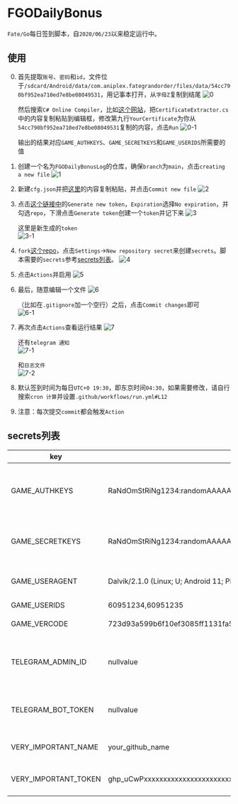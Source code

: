# FGODailyBonus
`Fate/Go`每日签到脚本，自`2020/06/23`以来稳定运行中。

## 使用
0. 首先提取`账号`、`密码`和`id`，文件位于`/sdcard/Android/data/com.aniplex.fategrandorder/files/data/54cc790bf952ea710ed7e8be08049531`，用记事本打开，从`字母Z`复制到结尾
   ![0](imgs/0.jpg)
   
   然后搜索`C# Online Compiler`，比如[这个网站](https://www.onlinegdb.com/online_csharp_compiler)，把`CertificateExtractor.cs`中的内容复制粘贴到编辑框，修改第九行`YourCertificate`为你从`54cc790bf952ea710ed7e8be08049531`复制的内容，点击`Run`
   ![0-1](imgs/0-1.jpg)

   输出的结果对应`GAME_AUTHKEYS`、`GAME_SECRETKEYS`和`GAME_USERIDS`所需要的值

1. 创建一个名为`FGODailyBonusLog`的仓库，确保`branch`为`main`，点击`creating a new file`
    ![1](imgs/1.jpg)

2. 新建`cfg.json`并把[这里](https://raw.githubusercontent.com/nishuoshenme/FGODailyBonusLog/main/cfg.json)的内容复制粘贴，并点击`Commit new file`
    ![2](imgs/2.jpg)

3. 点击[这个链接中](https://github.com/settings/tokens)的`Generate new token`，`Expiration`选择`No expiration`，并勾选`repo`，下滑点击`Generate token`创建一个`token`并记下来
    ![3](imgs/3.jpg)

    这里是新生成的`token`  
    ![3-1](imgs/3-1.jpg)

4. `fork`[这个repo](https://github.com/nishuoshenme/FGODailyBonus)，点击`Settings`->`New repository secret`来创建`secrets`。脚本需要的`secrets`参考[secrets列表](#secrets列表)。
   ![4](imgs/4.jpg)

5. 点击`Actions`并启用
   ![5](imgs/5.jpg)

6. 最后，随意编辑一个文件
   ![6](imgs/6.jpg)

   （比如在`.gitignore`加一个空行）之后，点击`Commit changes`即可  
   ![6-1](imgs/6-1.jpg)

7. 再次点击`Actions`查看运行结果
   ![7](imgs/7.jpg)

   还有`telegram 通知`  
   ![7-1](imgs/7-1.jpg)

   和`日志文件`  
   ![7-2](imgs/7-2.jpg)

8. 默认签到时间为每日`UTC+0 19:30`，即东京时间`04:30`，如果需要修改，请自行搜索`cron 计算`并设置`.github/workflows/run.yml#L12`

9.  注意：每次提交`commit`都会触发`Action`

## secrets列表
| key                  | value                                                                 | description                                 |
|----------------------|-----------------------------------------------------------------------|---------------------------------------------|
| GAME_AUTHKEYS        | RaNdOmStRiNg1234:randomAAAAA=,RaNdOmStRiNg1235:randomAAAAA=           | 需要签到的账号，多个账号使用英文逗号","分隔 |
| GAME_SECRETKEYS      | RaNdOmStRiNg1234:randomAAAAA=,RaNdOmStRiNg1235:randomAAAAA=           | 对应的密码，多个账号使用英文逗号","分隔     |
| GAME_USERAGENT       | Dalvik/2.1.0 (Linux; U; Android 11; Pixel 5 Build/RD1A.201105.003.A1) | 伪装UA，填入nullvalue使用默认值             |
| GAME_USERIDS         | 60951234,60951235                                                     | 账号id                                      |
| GAME_VERCODE         | 723d93a599b6f10ef3085ff1131fa5679a91da924246b8ca40dded18eccaf3da      | ←填这个就行                                 |
| TELEGRAM_ADMIN_ID    | nullvalue                                                             | 接收通知的telegram id，不需要就填nullvalue  |
| TELEGRAM_BOT_TOKEN   | nullvalue                                                             | 发送通知的bot token，不需要就填nullvalue    |
| VERY_IMPORTANT_NAME  | your_github_name                                                      | 填你的github name                           |
| VERY_IMPORTANT_TOKEN | ghp_uCwPxxxxxxxxxxxxxxxxxxxxxxxxxxxxxxxx                              | 第三步申请的access token                    |
